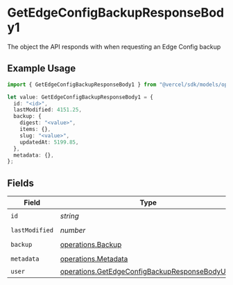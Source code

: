 # GetEdgeConfigBackupResponseBody1

The object the API responds with when requesting an Edge Config backup

## Example Usage

```typescript
import { GetEdgeConfigBackupResponseBody1 } from "@vercel/sdk/models/operations/getedgeconfigbackup.js";

let value: GetEdgeConfigBackupResponseBody1 = {
  id: "<id>",
  lastModified: 4151.25,
  backup: {
    digest: "<value>",
    items: {},
    slug: "<value>",
    updatedAt: 5199.85,
  },
  metadata: {},
};
```

## Fields

| Field                                                                                                            | Type                                                                                                             | Required                                                                                                         | Description                                                                                                      |
| ---------------------------------------------------------------------------------------------------------------- | ---------------------------------------------------------------------------------------------------------------- | ---------------------------------------------------------------------------------------------------------------- | ---------------------------------------------------------------------------------------------------------------- |
| `id`                                                                                                             | *string*                                                                                                         | :heavy_check_mark:                                                                                               | N/A                                                                                                              |
| `lastModified`                                                                                                   | *number*                                                                                                         | :heavy_check_mark:                                                                                               | N/A                                                                                                              |
| `backup`                                                                                                         | [operations.Backup](../../models/operations/backup.md)                                                           | :heavy_check_mark:                                                                                               | N/A                                                                                                              |
| `metadata`                                                                                                       | [operations.Metadata](../../models/operations/metadata.md)                                                       | :heavy_check_mark:                                                                                               | N/A                                                                                                              |
| `user`                                                                                                           | [operations.GetEdgeConfigBackupResponseBodyUser](../../models/operations/getedgeconfigbackupresponsebodyuser.md) | :heavy_minus_sign:                                                                                               | N/A                                                                                                              |